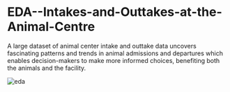 # EDA--Intakes-and-Outtakes-at-the-Animal-Centre

A large dataset of animal center intake and outtake data uncovers fascinating patterns and trends in animal
admissions and departures which enables decision-makers to make more informed choices, benefiting both the
animals and the facility.

![eda](https://github.com/user-attachments/assets/2aec16a1-52d8-40bb-b823-1b5eb83464c2)
